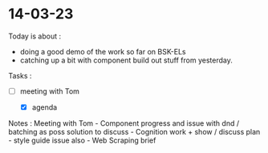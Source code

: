 # 14-03-23

Today is about :
- doing a good demo of the work so far on BSK-ELs
- catching up a bit with component build out stuff from yesterday.

Tasks :
- [ ] meeting with Tom
  - [x] agenda



Notes :
Meeting with Tom
    - Component progress and issue with dnd / batching as poss solution to discuss
    - Cognition work + show / discuss plan - style guide issue also
    - Web Scraping brief
